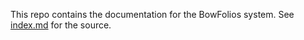 This repo contains the documentation for the BowFolios system. See [index.md](index.md) for the source.
